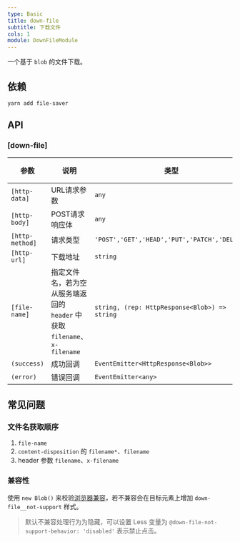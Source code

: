 ```yaml
---
type: Basic
title: down-file
subtitle: 下载文件
cols: 1
module: DownFileModule
---
```


一个基于 `blob` 的文件下载。

## 依赖

```
yarn add file-saver
```

## API

### [down-file]

参数 | 说明 | 类型 | 默认值
----|------|-----|------
`[http-data]` | URL请求参数 | `any` | -
`[http-body]` | POST请求响应体 | `any` | -
`[http-method]` | 请求类型 | `'POST','GET','HEAD','PUT','PATCH','DELETE'` | `'GET'`
`[http-url]` | 下载地址 | `string` | -
`[file-name]` | 指定文件名，若为空从服务端返回的 `header` 中获取 `filename`、`x-filename` | `string, (rep: HttpResponse<Blob>) => string` | -
`(success)` | 成功回调 | `EventEmitter<HttpResponse<Blob>>` | -
`(error)` | 错误回调 | `EventEmitter<any>` | -

## 常见问题

### 文件名获取顺序

1. `file-name`
2. `content-disposition` 的 `filename*`、`filename`
3. header 参数 `filename`、`x-filename`

### 兼容性

使用 `new Blob()` 来校验[浏览器兼容](https://github.com/eligrey/FileSaver.js/#supported-browsers)，若不兼容会在目标元素上增加 `down-file__not-support` 样式。

> 默认不兼容处理行为为隐藏，可以设置 Less 变量为 `@down-file-not-support-behavior: 'disabled'` 表示禁止点击。
